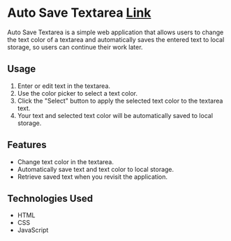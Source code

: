 # Auto Save Textarea  [Link]()

Auto Save Textarea is a simple web application that allows users to change the text color of a textarea and automatically saves the entered text to local storage, so users can continue their work later.

## Usage

1. Enter or edit text in the textarea.
2. Use the color picker to select a text color.
3. Click the "Select" button to apply the selected text color to the textarea text.
4. Your text and selected text color will be automatically saved to local storage.

## Features

- Change text color in the textarea.
- Automatically save text and text color to local storage.
- Retrieve saved text when you revisit the application.

## Technologies Used

- HTML
- CSS
- JavaScript